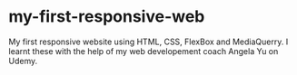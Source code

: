 # my-first-responsive-web
My first responsive website using HTML, CSS, FlexBox and MediaQuerry. I learnt these with the help of my web developement coach Angela Yu on Udemy. 
